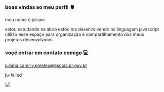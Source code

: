 ### boas vindas ao meu perfil 🫀

meu nome é juliana  

estou estudando na alura
estou me desenvolvendo na linguagem javascript
utilizo esse espaço para organização e compartilhamento dos meus projetos desenvolvidos

### voçê entrar em contato comigo 💻

juliana.camilly.prestes@escola.pr.gov.br

ju-failed


![](https://media.tenor.com/886B_O3clb8AAAAd/adventure-time-baby-finn.gif)
